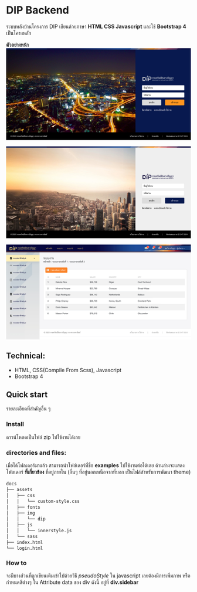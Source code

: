 # DIP Backend

ระบบหลังบ้านโครงการ DIP เขียนด้วยภาษา **HTML CSS Javascript** และใช้ **Bootstrap 4** เป็นโครงหลัก

**ตัวอย่างหน้า**
![alt text](docs/assets/img/dip/screencapture/login_dark.jpg "Home DIP Backend")

![alt text](docs/assets/img/dip/screencapture/login_light.jpg "Home DIP Backend")

![alt text](docs/assets/img/dip/screencapture/home.jpg "Home DIP Backend")


## Technical:
- HTML, CSS(Compile From Scss), Javascript
- Bootstrap 4


## Quick start
รายละเอียดที่สำคัญอื่น ๆ
### Install
ดาวน์โหลดเป็นไฟล์ zip ไปใช้งานได้เลย

### directories and files:
เมื่อได้โฟลเดอร์มาแล้ว สามารถนำโฟล์เดอร์ที่ชื่อ **examples** ไปใช้งานต่อได้เลย ด้านล่างจะแสดงโฟลเดอร์ **ที่เกี่ยวข้อง** ที่อยู่ภายใน (อื่นๆ ที่อยู่นอกเหนือจากที่บอก เป็นไฟล์สำหรับการพัฒนา theme)

```
docs
├── assets
│   ├── css
│   │   └── custom-style.css
│   ├── fonts
│   ├── img
│   │   └── dip
│   ├── js
│   │   └── innerstyle.js
│   └── sass
├── index.html
└── login.html
```

### How to

จะมีบางส่วนที่ถูกเขียนเติมเข้าไปด้วยวิธี *pseudoStyle* ใน javascript เลยต้องมีการเพิ่มภาพ หรือกำหนดสีต่างๆ ใน Attribute data ของ div ดังนี้ อยู่ที่ **div.sidebar**